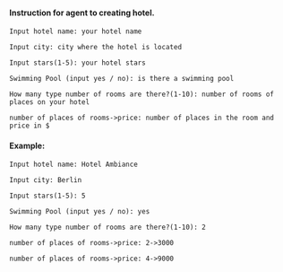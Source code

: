 #### **Instruction for agent to creating hotel.**

`Input hotel name: your hotel name`

`Input city: city where the hotel is located`

`Input stars(1-5): your hotel stars`

`Swimming Pool (input yes / no): is there a swimming pool`

`How many type number of rooms are there?(1-10): number of rooms of places on your hotel`

`number of places of rooms->price: number of places in the room and price in $`

#### **Example:**
`Input hotel name: Hotel Ambiance`

`Input city: Berlin`

`Input stars(1-5): 5`

`Swimming Pool (input yes / no): yes`

`How many type number of rooms are there?(1-10): 2`

`number of places of rooms->price: 2->3000`

`number of places of rooms->price: 4->9000`
